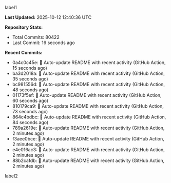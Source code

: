 
label1 
<!-- ACTIVITY_START -->
**Last Updated:** 2025-10-12 12:40:36 UTC

**Repository Stats:**
- Total Commits: 80422
- Last Commit: 16 seconds ago

**Recent Commits:**
- 0a4c0c45e: 🤖 Auto-update README with recent activity (GitHub Action, 15 seconds ago)
- ba3d2018a: 🤖 Auto-update README with recent activity (GitHub Action, 35 seconds ago)
- bc981556d: 🤖 Auto-update README with recent activity (GitHub Action, 48 seconds ago)
- 01173f5ef: 🤖 Auto-update README with recent activity (GitHub Action, 60 seconds ago)
- 810179ca9: 🤖 Auto-update README with recent activity (GitHub Action, 73 seconds ago)
- 864c4bdbc: 🤖 Auto-update README with recent activity (GitHub Action, 84 seconds ago)
- 789a2619e: 🤖 Auto-update README with recent activity (GitHub Action, 2 minutes ago)
- f3aee0bce: 🤖 Auto-update README with recent activity (GitHub Action, 2 minutes ago)
- e4e016ac3: 🤖 Auto-update README with recent activity (GitHub Action, 2 minutes ago)
- 88b2cafdb: 🤖 Auto-update README with recent activity (GitHub Action, 2 minutes ago)
<!-- ACTIVITY_END -->

label2

